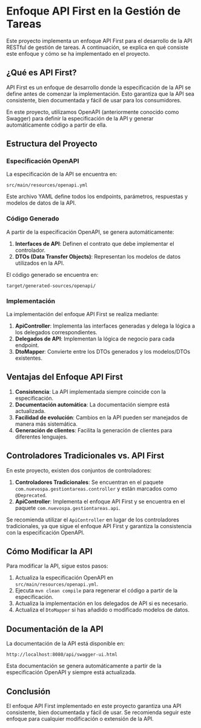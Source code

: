 # Enfoque API First en la Gestión de Tareas

Este proyecto implementa un enfoque API First para el desarrollo de la API RESTful de gestión de tareas. A continuación, se explica en qué consiste este enfoque y cómo se ha implementado en el proyecto.

## ¿Qué es API First?

API First es un enfoque de desarrollo donde la especificación de la API se define antes de comenzar la implementación. Esto garantiza que la API sea consistente, bien documentada y fácil de usar para los consumidores.

En este proyecto, utilizamos OpenAPI (anteriormente conocido como Swagger) para definir la especificación de la API y generar automáticamente código a partir de ella.

## Estructura del Proyecto

### Especificación OpenAPI

La especificación de la API se encuentra en:

```
src/main/resources/openapi.yml
```

Este archivo YAML define todos los endpoints, parámetros, respuestas y modelos de datos de la API.

### Código Generado

A partir de la especificación OpenAPI, se genera automáticamente:

1. **Interfaces de API**: Definen el contrato que debe implementar el controlador.
2. **DTOs (Data Transfer Objects)**: Representan los modelos de datos utilizados en la API.

El código generado se encuentra en:

```
target/generated-sources/openapi/
```

### Implementación

La implementación del enfoque API First se realiza mediante:

1. **ApiController**: Implementa las interfaces generadas y delega la lógica a los delegados correspondientes.
2. **Delegados de API**: Implementan la lógica de negocio para cada endpoint.
3. **DtoMapper**: Convierte entre los DTOs generados y los modelos/DTOs existentes.

## Ventajas del Enfoque API First

1. **Consistencia**: La API implementada siempre coincide con la especificación.
2. **Documentación automática**: La documentación siempre está actualizada.
3. **Facilidad de evolución**: Cambios en la API pueden ser manejados de manera más sistemática.
4. **Generación de clientes**: Facilita la generación de clientes para diferentes lenguajes.

## Controladores Tradicionales vs. API First

En este proyecto, existen dos conjuntos de controladores:

1. **Controladores Tradicionales**: Se encuentran en el paquete `com.nuevospa.gestiontareas.controller` y están marcados como `@Deprecated`.
2. **ApiController**: Implementa el enfoque API First y se encuentra en el paquete `com.nuevospa.gestiontareas.api`.

Se recomienda utilizar el `ApiController` en lugar de los controladores tradicionales, ya que sigue el enfoque API First y garantiza la consistencia con la especificación OpenAPI.

## Cómo Modificar la API

Para modificar la API, sigue estos pasos:

1. Actualiza la especificación OpenAPI en `src/main/resources/openapi.yml`.
2. Ejecuta `mvn clean compile` para regenerar el código a partir de la especificación.
3. Actualiza la implementación en los delegados de API si es necesario.
4. Actualiza el `DtoMapper` si has añadido o modificado modelos de datos.

## Documentación de la API

La documentación de la API está disponible en:

```
http://localhost:8080/api/swagger-ui.html
```

Esta documentación se genera automáticamente a partir de la especificación OpenAPI y siempre está actualizada.

## Conclusión

El enfoque API First implementado en este proyecto garantiza una API consistente, bien documentada y fácil de usar. Se recomienda seguir este enfoque para cualquier modificación o extensión de la API. 